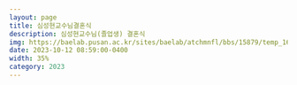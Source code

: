 ```yaml
---
layout: page
title: 심성현교수님결혼식
description: 심성현교수님(졸업생) 결혼식
img: https://baelab.pusan.ac.kr/sites/baelab/atchmnfl/bbs/15879/temp_1697087092004100.tmp
date: 2023-10-12 08:59:00-0400
width: 35%
category: 2023
---
```

